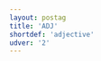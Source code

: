```yaml
---
layout: postag
title: 'ADJ'
shortdef: 'adjective'
udver: '2'
---
```

<!-- Interlanguage links updated Út zář 29 18:40:42 CEST 2020 -->
